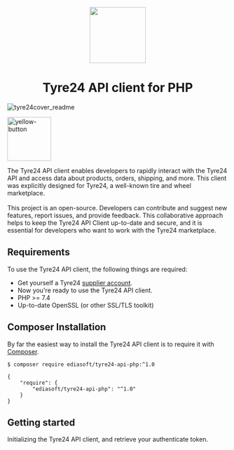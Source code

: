 <p align="center">
  <img src="https://user-images.githubusercontent.com/7081446/223246488-77debf08-5f0b-47da-b15b-a51b6038352f.png" width="128" height="128"/>
</p>
<p align="center"></p>
<h1 align="center">Tyre24 API client for PHP</h1>

![tyre24cover_readme](https://user-images.githubusercontent.com/7081446/223845481-77f883b0-6764-4224-b64f-2a0204c66e57.png)


<a href="https://www.buymeacoffee.com/shuch3n" target="_blank">
<img width="100" alt="yellow-button" src="https://user-images.githubusercontent.com/7081446/223840887-a22159f2-4830-44d5-ad68-98eaea370e66.png">
</a>

<p>
The Tyre24 API client enables developers to rapidly interact with the Tyre24 API and access data about products, orders, shipping, and more. This client was explicitly designed for Tyre24, a well-known tire and wheel marketplace.<br />
<br />
This project is an open-source. Developers can contribute and suggest new features, report issues, and provide feedback. This collaborative approach helps to keep the Tyre24 API Client up-to-date and secure, and it is essential for developers who want to work with the Tyre24 marketplace. 
</p>

## Requirements ##
To use the Tyre24 API client, the following things are required:

+ Get yourself a Tyre24 [supplier account](https://supplier.alzura.com).
+ Now you're ready to use the Tyre24 API client.
+ PHP >= 7.4
+ Up-to-date OpenSSL (or other SSL/TLS toolkit)

## Composer Installation ##

By far the easiest way to install the Tyre24 API client is to require it with [Composer](http://getcomposer.org/doc/00-intro.md).

    $ composer require ediasoft/tyre24-api-php:^1.0

    {
        "require": {
            "ediasoft/tyre24-api-php": "^1.0"
        }
    }

## Getting started ##

Initializing the Tyre24 API client, and retrieve your authenticate token.

```php

``` 
